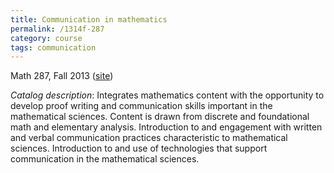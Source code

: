 ```yaml
---
title: Communication in mathematics
permalink: /1314f-287
category: course
tags: communication
---
```


Math 287, Fall 2013 ([site](http://math.boisestate.edu/m287))<!--more-->

*Catalog description*: Integrates mathematics content with the opportunity to develop proof writing and communication skills important in the mathematical sciences. Content is drawn from discrete and foundational math and elementary analysis. Introduction to and engagement with written and verbal communication practices characteristic to mathematical sciences. Introduction to and use of technologies that support communication in the mathematical sciences.

